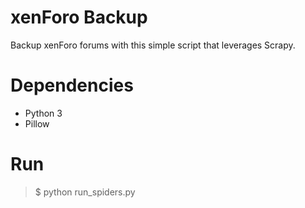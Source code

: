 # xenForo Backup

Backup xenForo forums with this simple script that leverages Scrapy.

# Dependencies

- Python 3
- Pillow

# Run

>$ python run_spiders.py
